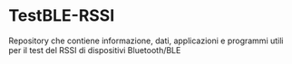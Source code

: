 # TestBLE-RSSI
Repository che contiene informazione, dati, applicazioni e programmi utili per il test del RSSI di dispositivi Bluetooth/BLE
